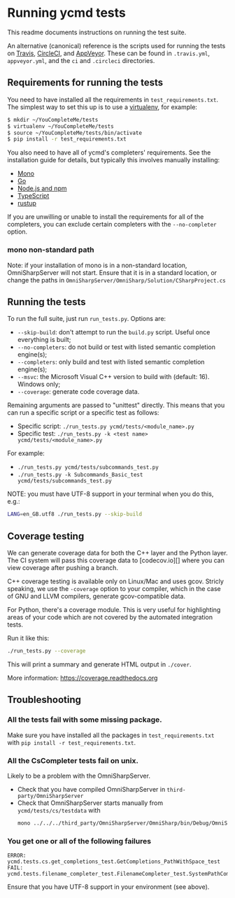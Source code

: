 # Running ycmd tests

This readme documents instructions on running the test suite.

An alternative (canonical) reference is the scripts used for running the tests
on [Travis][], [CircleCI][], and [AppVeyor][]. These can be found in
`.travis.yml`, `appveyor.yml`, and the `ci` and `.circleci` directories.

## Requirements for running the tests

You need to have installed all the requirements in `test_requirements.txt`. The
simplest way to set this up is to use a [virtualenv][], for example:

```sh
$ mkdir ~/YouCompleteMe/tests
$ virtualenv ~/YouCompleteMe/tests
$ source ~/YouCompleteMe/tests/bin/activate
$ pip install -r test_requirements.txt
```

You also need to have all of ycmd's completers' requirements. See the
installation guide for details, but typically this involves manually installing:

* [Mono][]
* [Go][]
* [Node.js and npm][npm-install]
* [TypeScript][]
* [rustup][]

If you are unwilling or unable to install the requirements for all of the
completers, you can exclude certain completers with the `--no-completer`
option.

### mono non-standard path

Note: if your installation of mono is in a non-standard location,
OmniSharpServer will not start. Ensure that it is in a standard location, or
change the paths in `OmniSharpServer/OmniSharp/Solution/CSharpProject.cs`

## Running the tests

To run the full suite, just run `run_tests.py`. Options are:

* `--skip-build`: don't attempt to run the `build.py` script. Useful once
  everything is built;
* `--no-completers`: do not build or test with listed semantic completion engine(s);
* `--completers`: only build and test with listed semantic completion engine(s);
* `--msvc`: the Microsoft Visual C++ version to build with (default: 16).
  Windows only;
* `--coverage`: generate code coverage data.

Remaining arguments are passed to "unittest" directly. This means that you
can run a specific script or a specific test as follows:

* Specific script: `./run_tests.py ycmd/tests/<module_name>.py`
* Specific test: `./run_tests.py -k <test name> ycmd/tests/<module_name>.py`

For example:

* `./run_tests.py ycmd/tests/subcommands_test.py`
* `./run_tests.py -k Subcommands_Basic_test ycmd/tests/subcommands_test.py`

NOTE: you must have UTF-8 support in your terminal when you do this, e.g.:

```sh
LANG=en_GB.utf8 ./run_tests.py --skip-build
```

## Coverage testing

We can generate coverage data for both the C++ layer and the Python layer. The
CI system will pass this coverage data to [codecov.io][] where you can view
coverage after pushing a branch.

C++ coverage testing is available only on Linux/Mac and uses gcov.
Stricly speaking, we use the `-coverage` option to your compiler, which in the
case of GNU and LLVM compilers, generate gcov-compatible data.

For Python, there's a coverage module. This is very useful for highlighting
areas of your code which are not covered by the automated integration tests.

Run it like this:

```sh
./run_tests.py --coverage
```

This will print a summary and generate HTML output in `./cover`.

More information: https://coverage.readthedocs.org

## Troubleshooting

### All the tests fail with some missing package.

Make sure you have installed all the packages in `test_requirements.txt` with
`pip install -r test_requirements.txt`.

### All the CsCompleter tests fail on unix.

Likely to be a problem with the OmniSharpServer.

* Check that you have compiled OmniSharpServer in `third-party/OmniSharpServer`
* Check that OmniSharpServer starts manually from `ycmd/tests/cs/testdata` with
  ```sh
  mono ../../../third_party/OmniSharpServer/OmniSharp/bin/Debug/OmniSharp.exe -s testy/testy.sln
  ```

### You get one or all of the following failures

    ERROR: ycmd.tests.cs.get_completions_test.GetCompletions_PathWithSpace_test
    FAIL: ycmd.tests.filename_completer_test.FilenameCompleter_test.SystemPathCompletion_test

Ensure that you have UTF-8 support in your environment (see above).

[travis]: https://travis-ci.org/Valloric/ycmd
[circleci]: https://circleci.com/gh/Valloric/ycmd
[appveyor]: https://ci.appveyor.com/project/Valloric/ycmd
[virtualenv]: https://packaging.python.org/guides/installing-using-pip-and-virtualenv/
[mono]: http://www.mono-project.com/download/stable/
[go]: https://golang.org/doc/install
[npm-install]: https://docs.npmjs.com/getting-started/installing-node
[typescript]: https://www.typescriptlang.org/#download-links
[rustup]: https://www.rustup.rs/
[codecov]: https://codecov.io/
